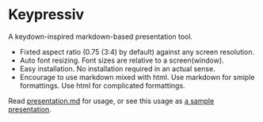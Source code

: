 Keypressiv
==========

A keydown-inspired markdown-based presentation tool.

* Fixted aspect ratio (0.75 (3:4) by default) against any screen resolution.
* Auto font resizing. Font sizes are relative to a screen(window).
* Easy installation. No installation required in an actual sense.
* Encourage to use markdown mixed with html. Use markdown for smiple formattings. Use html for complicated formattings. 

Read [presentation.md](presentation.md) for usage,
or see this usage as [a sample presentation](http://tos-kamiya.github.io/keypressiv/).
